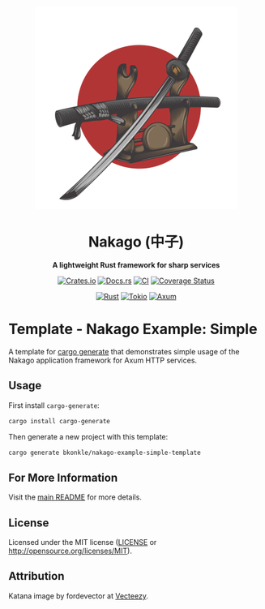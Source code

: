 <div align="center">

  <img src="https://raw.githubusercontent.com/bkonkle/nakago/main/website/static/img/katana.png" width="400" alt="A katana leaning on a stand"/>

  <h1>Nakago (中子)</h1>

  <p>
    <strong>A lightweight Rust framework for sharp services</strong>
  </p>

[![Crates.io](https://img.shields.io/crates/v/nakago.svg)](https://crates.io/crates/nakago)
[![Docs.rs](https://docs.rs/nakago/badge.svg)](https://docs.rs/nakago)
[![CI](https://github.com/bkonkle/nakago/workflows/CI/badge.svg)](https://github.com/bkonkle/nakago/actions)
[![Coverage Status](https://codecov.io/gh/bkonkle/nakago/branch/main/graph/badge.svg?token=BXEZAMHVLP)](https://codecov.io/gh/bkonkle/nakago)

[![Rust](https://img.shields.io/badge/rust-2021-a72145?logo=rust&style=flat)](https://www.rust-lang.org)
[![Tokio](https://img.shields.io/badge/tokio-463103?logo=rust&style=flat)](https://tokio.rs)
[![Axum](https://img.shields.io/badge/axum-7b5312?logo=rust&style=flat)](https://crates.io/crates/axum)

</div>

# Template - Nakago Example: Simple

A template for [cargo generate](https://github.com/cargo-generate/cargo-generate) that demonstrates simple usage of the Nakago application framework for Axum HTTP services.

## Usage

First install `cargo-generate`:

```sh
cargo install cargo-generate
```

Then generate a new project with this template:

```sh
cargo generate bkonkle/nakago-example-simple-template
```

## For More Information

Visit the [main README](../README.md) for more details.

## License

Licensed under the MIT license ([LICENSE](../LICENSE) or <http://opensource.org/licenses/MIT>).

## Attribution

Katana image by fordevector at [Vecteezy](https://www.vecteezy.com/free-vector/katana).
